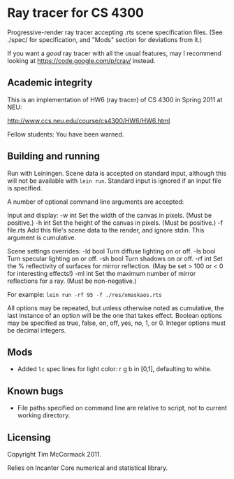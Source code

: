 # Ray tracer for CS 4300

Progressive-render ray tracer accepting .rts scene specification files.
(See ./spec/ for specification, and "Mods" section for deviations from it.)

If you want a *good* ray tracer with all the usual features, may I recommend
looking at https://code.google.com/p/cray/ instead.

## Academic integrity

This is an implementation of HW6 (ray tracer) of CS 4300 in Spring 2011 at NEU:

http://www.ccs.neu.edu/course/cs4300/HW6/HW6.html

Fellow students: You have been warned.

## Building and running

Run with Leiningen. Scene data is accepted on standard input, although
this will not be available with `lein run`. Standard input is ignored
if an input file is specified.

A number of optional command line arguments are accepted:

Input and display:
 -w int        Set the width of the canvas in pixels. (Must be positive.)
 -h int        Set the height of the canvas in pixels. (Must be positive.)
 -f file.rts   Add this file's scene data to the render, and ignore stdin. This
               argument is cumulative.

Scene settings overrides:
 -ld bool      Turn diffuse lighting on or off.
 -ls bool      Turn specular lighting on or off.
 -sh bool      Turn shadows on or off.
 -rf int       Set the % reflectivity of surfaces for mirror reflection. (May be
               set > 100 or < 0 for interesting effects!)
 -ml int       Set the maximum number of mirror reflections for a ray. (Must be
               non-negative.)

For example: `lein run -rf 95 -f ./res/xmaskaos.rts`

All options may be repeated, but unless otherwise noted as cumulative, the last
instance of an option will be the one that takes effect. Boolean options may be
specified as true, false, on, off, yes, no, 1, or 0. Integer options must be
decimal integers.

## Mods

* Added `lc` spec lines for light color: r g b in [0,1], defaulting to white.

## Known bugs

* File paths specified on command line are relative to script, not to current
  working directory.

## Licensing

Copyright Tim McCormack 2011.

Relies on Incanter Core numerical and statistical library.
